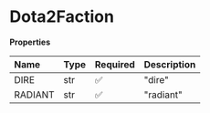 # Dota2Faction

**Properties**

| Name    | Type | Required | Description |
| :------ | :--- | :------- | :---------- |
| DIRE    | str  | ✅       | "dire"      |
| RADIANT | str  | ✅       | "radiant"   |

<!-- This file was generated by liblab | https://liblab.com/ -->
